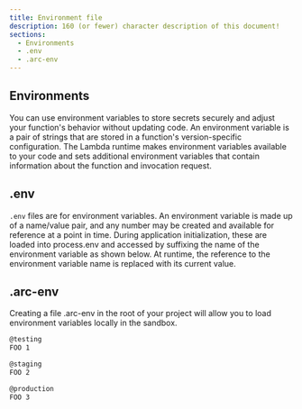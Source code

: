 ```yaml
---
title: Environment file
description: 160 (or fewer) character description of this document!
sections:
  - Environments
  - .env
  - .arc-env
---
```


## Environments

You can use environment variables to store secrets securely and adjust your function's behavior without updating code. An environment variable is a pair of strings that are stored in a function's version-specific configuration. The Lambda runtime makes environment variables available to your code and sets additional environment variables that contain information about the function and invocation request.


## .env

`.env` files are for environment variables. An environment variable is made up of a name/value pair, and any number may be created and available for reference at a point in time. During application initialization, these are loaded into process.env and accessed by suffixing the name of the environment variable as shown below. At runtime, the reference to the environment variable name is replaced with its current value.

## .arc-env

Creating a file .arc-env in the root of your project will allow you to load environment variables locally in the sandbox.

```bash
@testing
FOO 1

@staging
FOO 2

@production
FOO 3
```